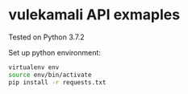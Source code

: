 vulekamali API exmaples
=======================

Tested on Python 3.7.2

Set up python environment:

```bash
virtualenv env
source env/bin/activate
pip install -r requests.txt
```
